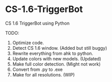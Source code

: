 # CS-1.6-TriggerBot
CS 1.6 TriggerBot using Python


TODO:

1. Optimize code.
2. Detect CS 1.6 window. (Added but still buggy)
3. Rewrite everything from ahk to python.
4. Update colors with new models. (Updated)
5. Make full color detection. (Might not work)
6. Convert from .py to .exe
7. Make for all resolutions. (WIP)
